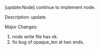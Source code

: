 [update:Node] continue to implement node.

Description:
update.

Major Changes:
1. node write file has ok.
2. fix bug of opaque_len at two ends.